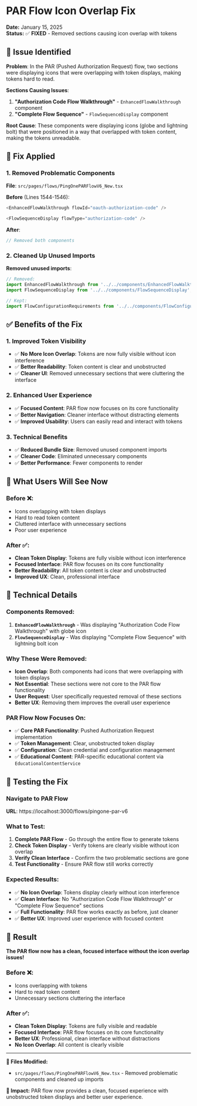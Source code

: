 # PAR Flow Icon Overlap Fix

**Date:** January 15, 2025  
**Status:** ✅ **FIXED** - Removed sections causing icon overlap with tokens  

## 🎯 **Issue Identified**

**Problem**: In the PAR (Pushed Authorization Request) flow, two sections were displaying icons that were overlapping with token displays, making tokens hard to read.

**Sections Causing Issues**:
1. **"Authorization Code Flow Walkthrough"** - `EnhancedFlowWalkthrough` component
2. **"Complete Flow Sequence"** - `FlowSequenceDisplay` component

**Root Cause**: These components were displaying icons (globe and lightning bolt) that were positioned in a way that overlapped with token content, making the tokens unreadable.

## 🔧 **Fix Applied**

### **1. Removed Problematic Components**
**File**: `src/pages/flows/PingOnePARFlowV6_New.tsx`

**Before** (Lines 1544-1546):
```typescript
<EnhancedFlowWalkthrough flowId="oauth-authorization-code" />

<FlowSequenceDisplay flowType="authorization-code" />
```

**After**:
```typescript
// Removed both components
```

### **2. Cleaned Up Unused Imports**
**Removed unused imports**:
```typescript
// Removed:
import EnhancedFlowWalkthrough from '../../components/EnhancedFlowWalkthrough';
import FlowSequenceDisplay from '../../components/FlowSequenceDisplay';

// Kept:
import FlowConfigurationRequirements from '../../components/FlowConfigurationRequirements';
```

## ✅ **Benefits of the Fix**

### **1. Improved Token Visibility**
- ✅ **No More Icon Overlap**: Tokens are now fully visible without icon interference
- ✅ **Better Readability**: Token content is clear and unobstructed
- ✅ **Cleaner UI**: Removed unnecessary sections that were cluttering the interface

### **2. Enhanced User Experience**
- ✅ **Focused Content**: PAR flow now focuses on its core functionality
- ✅ **Better Navigation**: Cleaner interface without distracting elements
- ✅ **Improved Usability**: Users can easily read and interact with tokens

### **3. Technical Benefits**
- ✅ **Reduced Bundle Size**: Removed unused component imports
- ✅ **Cleaner Code**: Eliminated unnecessary components
- ✅ **Better Performance**: Fewer components to render

## 🎯 **What Users Will See Now**

### **Before** ❌:
- Icons overlapping with token displays
- Hard to read token content
- Cluttered interface with unnecessary sections
- Poor user experience

### **After** ✅:
- **Clean Token Display**: Tokens are fully visible without icon interference
- **Focused Interface**: PAR flow focuses on its core functionality
- **Better Readability**: All token content is clear and unobstructed
- **Improved UX**: Clean, professional interface

## 🔧 **Technical Details**

### **Components Removed**:
1. **`EnhancedFlowWalkthrough`** - Was displaying "Authorization Code Flow Walkthrough" with globe icon
2. **`FlowSequenceDisplay`** - Was displaying "Complete Flow Sequence" with lightning bolt icon

### **Why These Were Removed**:
- **Icon Overlap**: Both components had icons that were overlapping with token displays
- **Not Essential**: These sections were not core to the PAR flow functionality
- **User Request**: User specifically requested removal of these sections
- **Better UX**: Removing them improves the overall user experience

### **PAR Flow Now Focuses On**:
- ✅ **Core PAR Functionality**: Pushed Authorization Request implementation
- ✅ **Token Management**: Clear, unobstructed token display
- ✅ **Configuration**: Clean credential and configuration management
- ✅ **Educational Content**: PAR-specific educational content via `EducationalContentService`

## 🚀 **Testing the Fix**

### **Navigate to PAR Flow**
**URL**: https://localhost:3000/flows/pingone-par-v6

### **What to Test**:
1. **Complete PAR Flow** - Go through the entire flow to generate tokens
2. **Check Token Display** - Verify tokens are clearly visible without icon overlap
3. **Verify Clean Interface** - Confirm the two problematic sections are gone
4. **Test Functionality** - Ensure PAR flow still works correctly

### **Expected Results**:
- ✅ **No Icon Overlap**: Tokens display clearly without icon interference
- ✅ **Clean Interface**: No "Authorization Code Flow Walkthrough" or "Complete Flow Sequence" sections
- ✅ **Full Functionality**: PAR flow works exactly as before, just cleaner
- ✅ **Better UX**: Improved user experience with focused content

## 🎉 **Result**

**The PAR flow now has a clean, focused interface without the icon overlap issues!**

### **Before** ❌:
- Icons overlapping with tokens
- Hard to read token content
- Unnecessary sections cluttering the interface

### **After** ✅:
- **Clean Token Display**: Tokens are fully visible and readable
- **Focused Interface**: PAR flow focuses on its core functionality
- **Better UX**: Professional, clean interface without distractions
- **No Icon Overlap**: All content is clearly visible

---

**🔗 Files Modified:**
- `src/pages/flows/PingOnePARFlowV6_New.tsx` - Removed problematic components and cleaned up imports

**🎯 Impact:** PAR flow now provides a clean, focused experience with unobstructed token displays and better user experience.


